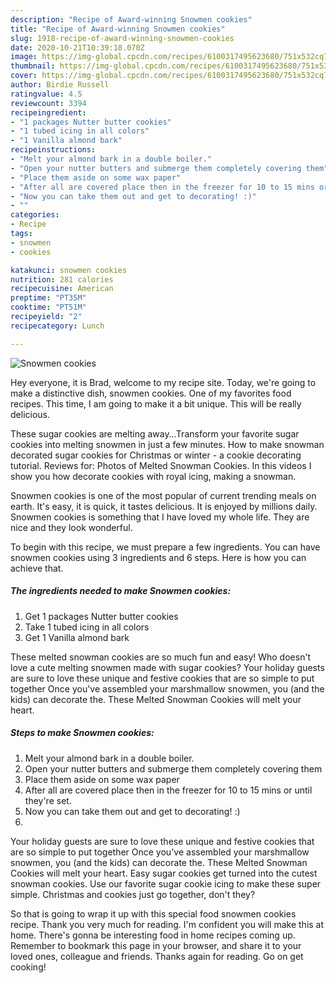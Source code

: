```yaml
---
description: "Recipe of Award-winning Snowmen cookies"
title: "Recipe of Award-winning Snowmen cookies"
slug: 1918-recipe-of-award-winning-snowmen-cookies
date: 2020-10-21T10:39:18.070Z
image: https://img-global.cpcdn.com/recipes/6100317495623680/751x532cq70/snowmen-cookies-recipe-main-photo.jpg
thumbnail: https://img-global.cpcdn.com/recipes/6100317495623680/751x532cq70/snowmen-cookies-recipe-main-photo.jpg
cover: https://img-global.cpcdn.com/recipes/6100317495623680/751x532cq70/snowmen-cookies-recipe-main-photo.jpg
author: Birdie Russell
ratingvalue: 4.5
reviewcount: 3394
recipeingredient:
- "1 packages Nutter butter cookies"
- "1 tubed icing in all colors"
- "1 Vanilla almond bark"
recipeinstructions:
- "Melt your almond bark in a double boiler."
- "Open your nutter butters and submerge them completely covering them"
- "Place them aside on some wax paper"
- "After all are covered place then in the freezer for 10 to 15 mins or until they&#39;re set."
- "Now you can take them out and get to decorating! :)"
- ""
categories:
- Recipe
tags:
- snowmen
- cookies

katakunci: snowmen cookies 
nutrition: 281 calories
recipecuisine: American
preptime: "PT35M"
cooktime: "PT51M"
recipeyield: "2"
recipecategory: Lunch

---
```



![Snowmen cookies](https://img-global.cpcdn.com/recipes/6100317495623680/751x532cq70/snowmen-cookies-recipe-main-photo.jpg)

Hey everyone, it is Brad, welcome to my recipe site. Today, we're going to make a distinctive dish, snowmen cookies. One of my favorites food recipes. This time, I am going to make it a bit unique. This will be really delicious.

These sugar cookies are melting away…Transform your favorite sugar cookies into melting snowmen in just a few minutes. How to make snowman decorated sugar cookies for Christmas or winter - a cookie decorating tutorial. Reviews for: Photos of Melted Snowman Cookies. In this videos I show you how decorate cookies with royal icing, making a snowman.

Snowmen cookies is one of the most popular of current trending meals on earth. It's easy, it is quick, it tastes delicious. It is enjoyed by millions daily. Snowmen cookies is something that I have loved my whole life. They are nice and they look wonderful.


To begin with this recipe, we must prepare a few ingredients. You can have snowmen cookies using 3 ingredients and 6 steps. Here is how you can achieve that.

<!--inarticleads1-->

##### The ingredients needed to make Snowmen cookies:

1. Get 1 packages Nutter butter cookies
1. Take 1 tubed icing in all colors
1. Get 1 Vanilla almond bark


These melted snowman cookies are so much fun and easy! Who doesn&#39;t love a cute melting snowmen made with sugar cookies? Your holiday guests are sure to love these unique and festive cookies that are so simple to put together Once you&#39;ve assembled your marshmallow snowmen, you (and the kids) can decorate the. These Melted Snowman Cookies will melt your heart. 

<!--inarticleads2-->

##### Steps to make Snowmen cookies:

1. Melt your almond bark in a double boiler.
1. Open your nutter butters and submerge them completely covering them
1. Place them aside on some wax paper
1. After all are covered place then in the freezer for 10 to 15 mins or until they&#39;re set.
1. Now you can take them out and get to decorating! :)
1. 


Your holiday guests are sure to love these unique and festive cookies that are so simple to put together Once you&#39;ve assembled your marshmallow snowmen, you (and the kids) can decorate the. These Melted Snowman Cookies will melt your heart. Easy sugar cookies get turned into the cutest snowman cookies. Use our favorite sugar cookie icing to make these super simple. Christmas and cookies just go together, don&#39;t they? 

So that is going to wrap it up with this special food snowmen cookies recipe. Thank you very much for reading. I'm confident you will make this at home. There's gonna be interesting food in home recipes coming up. Remember to bookmark this page in your browser, and share it to your loved ones, colleague and friends. Thanks again for reading. Go on get cooking!
